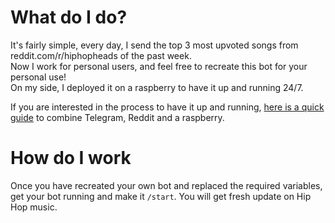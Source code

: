# What do I do?

It's fairly simple, every day, I send the top 3 most upvoted songs from reddit.com/r/hiphopheads of the past week.   
Now I work for personal users, and feel free to recreate this bot for your personal use!  
On my side, I deployed it on a raspberry to have it up and running 24/7.  

If you are interested in the process to have it up and running, [here is a quick guide](https://github.com/git1984/some.guides/blob/master/telegram_reddit_pi.md) to combine Telegram, Reddit and a raspberry.  

# How do I work

Once you have recreated your own bot and replaced the required variables, get your bot running and make it `/start`. You will get fresh update on Hip Hop music.  
